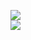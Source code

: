 [![](https://img.shields.io/badge/Made%20With-Github%20Spray-lightgrey.svg?style=for-the-badge&logo=github)](https://github.com/Annihil/github-spray#2365)  
[![](https://i.imgur.com/2DrTn0Z.gif)](https://github.com/Annihil/github-spray)